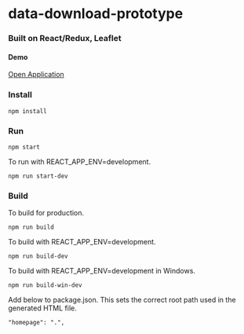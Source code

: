  
# data-download-prototype  #

### Built on React/Redux, Leaflet

#### Demo
<a href="https://rumi-w-2018.github.io/data-download-prototype/index.html">
Open Application</a>


### Install


    npm install

### Run ###

    npm start

To run with REACT_APP_ENV=development.


    npm run start-dev


### Build ###

To build for production. 

    npm run build


To build with REACT_APP_ENV=development.


    npm run build-dev

To build with REACT_APP_ENV=development in Windows.

    npm run build-win-dev


Add below to package.json.  This sets the correct root path used in the generated HTML file.


    "homepage": ".",

<br>

